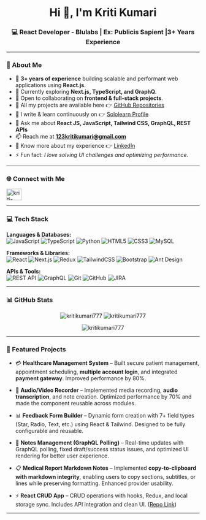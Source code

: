 <h1 align="center">Hi 👋, I'm Kriti Kumari</h1>
<h3 align="center">💻 React Developer - Blulabs | Ex: Publicis Sapient |3+ Years Experience </h3>

---

### 🚀 About Me  
- 🔭 **3+ years of experience** building scalable and performant web applications using **React.js**.  
- 🌱 Currently exploring **Next.js, TypeScript, and GraphQ**.  
- 👯 Open to collaborating on **frontend & full-stack projects**.  
- 📂 All my projects are available here 👉 [GitHub Repositories](https://github.com/kritikumari777)  
- 📝 I write & learn continuously on 👉 [Sololearn Profile](https://www.sololearn.com/profile/9415219)  
- 💬 Ask me about **React JS, JavaScript, Tailwind CSS, GraphQL, REST APIs**  
- 📫 Reach me at **123kritikumari@gmail.com**  
- 📄 Know more about my experience 👉 [LinkedIn](https://www.linkedin.com/in/kriti-kumari-862753185/)  
- ⚡ Fun fact: *I love solving UI challenges and optimizing performance.*  

---

### 🌐 Connect with Me  
<p align="left">
  <a href="https://www.linkedin.com/in/kriti-kumari-862753185/" target="blank">
    <img align="center" src="https://raw.githubusercontent.com/rahuldkjain/github-profile-readme-generator/master/src/images/icons/Social/linked-in-alt.svg" alt="kriti-kumari" height="30" width="40" />
  </a>
</p>

---

### 💻 Tech Stack

**Languages & Databases:**  
![JavaScript](https://img.shields.io/badge/JavaScript-F7DF1E?logo=javascript&logoColor=black) 
![TypeScript](https://img.shields.io/badge/TypeScript-3178C6?logo=typescript&logoColor=white) 
![Python](https://img.shields.io/badge/Python-3776AB?logo=python&logoColor=white) 
![HTML5](https://img.shields.io/badge/HTML5-E34F26?logo=html5&logoColor=white) 
![CSS3](https://img.shields.io/badge/CSS3-1572B6?logo=css3&logoColor=white) 
![MySQL](https://img.shields.io/badge/MySQL-4479A1?logo=mysql&logoColor=white)  

**Frameworks & Libraries:**  
![React](https://img.shields.io/badge/React-20232A?logo=react&logoColor=61DAFB) 
![Next.js](https://img.shields.io/badge/Next.js-000000?logo=nextdotjs&logoColor=white) 
![Redux](https://img.shields.io/badge/Redux-764ABC?logo=redux&logoColor=white) 
![TailwindCSS](https://img.shields.io/badge/Tailwind_CSS-38B2AC?logo=tailwind-css&logoColor=white) 
![Bootstrap](https://img.shields.io/badge/Bootstrap-7952B3?logo=bootstrap&logoColor=white) 
![Ant Design](https://img.shields.io/badge/Ant_Design-0170FE?logo=ant-design&logoColor=white)  

**APIs & Tools:**  
![REST API](https://img.shields.io/badge/REST_API-FF6F00?logo=fastapi&logoColor=white) 
![GraphQL](https://img.shields.io/badge/GraphQL-E10098?logo=graphql&logoColor=white) 
![Git](https://img.shields.io/badge/Git-F05032?logo=git&logoColor=white) 
![GitHub](https://img.shields.io/badge/GitHub-181717?logo=github&logoColor=white) 
![JIRA](https://img.shields.io/badge/JIRA-0052CC?logo=jira&logoColor=white)  

---

### 📊 GitHub Stats  
<p align="center">
  <img src="https://github-readme-stats.vercel.app/api?username=kritikumari777&show_icons=true&locale=en&theme=tokyonight" alt="kritikumari777" />
  <img src="https://github-readme-streak-stats.herokuapp.com/?user=kritikumari777&theme=tokyonight" alt="kritikumari777" />
</p>

<p align="center">
  <img src="https://github-readme-stats.vercel.app/api/top-langs?username=kritikumari777&show_icons=true&locale=en&layout=compact&theme=tokyonight" alt="kritikumari777" />
</p>

---

### 🚀 Featured Projects
- 💳 **Healthcare Management System** – Built secure patient management, appointment scheduling, **multiple account login**, and integrated **payment gateway**. Improved performance by 80%.

- 🎥 **Audio/Video Recorder** – Implemented media recording, **audio transcription**, and note creation. Optimized performance by 70% and made the component reusable across modules.

- 📊 **Feedback Form Builder** – Dynamic form creation with 7+ field types (Star, Radio, Text, etc.) using React & Tailwind. Designed to be fully configurable and reusable. 

- 📝 **Notes Management (GraphQL Polling)** – Real-time updates with GraphQL polling, fixed draft/success status issues, and optimized UI rendering for better user experience.

- 📋 **Medical Report Markdown Notes** – Implemented **copy-to-clipboard with markdown integrity**, enabling users to copy sections, subtitles, or lines while preserving formatting. Enhanced provider usability. 

- ⚡ **React CRUD App** – CRUD operations with hooks, Redux, and local storage sync. Includes API integration and clean UI. ([Repo Link](#))  
---
